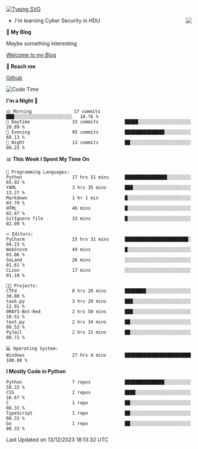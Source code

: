 [![Typing SVG](https://readme-typing-svg.herokuapp.com?font=Fira+Code&pause=1000&random=false&width=450&height=60&lines=Hello+%F0%9F%91%8B%F0%9F%8F%BB;I'm+JBNRZ)](https://git.io/typing-svg)

<a href="#">
  <img align="right" src="https://github-readme-stats.vercel.app/api?username=JBNRZ&show_icons=true&bg_color=15,f2f7fd,E0EAFC" />
</a>

- I'm learning Cyber Security in HDU

 **🌱 My Blog**

Maybe something interesting

[Welcome to my Blog](https://jbnrz.com.cn/)

 **💬 Reach me** 

[Github](https://github.com/JBNRZ)


<!--START_SECTION:waka-->
![Code Time](http://img.shields.io/badge/Code%20Time-170%20hrs%2033%20mins-blue)

**I'm a Night 🦉** 

```text
🌞 Morning                17 commits          ███░░░░░░░░░░░░░░░░░░░░░░   10.76 % 
🌆 Daytime                33 commits          █████░░░░░░░░░░░░░░░░░░░░   20.89 % 
🌃 Evening                95 commits          ███████████████░░░░░░░░░░   60.13 % 
🌙 Night                  13 commits          ██░░░░░░░░░░░░░░░░░░░░░░░   08.23 % 
```


📊 **This Week I Spent My Time On** 

```text
💬 Programming Languages: 
Python                   17 hrs 51 mins      ████████████████░░░░░░░░░   65.92 % 
YAML                     3 hrs 35 mins       ███░░░░░░░░░░░░░░░░░░░░░░   13.27 % 
Markdown                 1 hr 1 min          █░░░░░░░░░░░░░░░░░░░░░░░░   03.79 % 
HTML                     46 mins             █░░░░░░░░░░░░░░░░░░░░░░░░   02.87 % 
GitIgnore file           33 mins             █░░░░░░░░░░░░░░░░░░░░░░░░   02.09 % 

🔥 Editors: 
PyCharm                  25 hrs 31 mins      ████████████████████████░   94.23 % 
WebStorm                 49 mins             █░░░░░░░░░░░░░░░░░░░░░░░░   03.06 % 
GoLand                   26 mins             ░░░░░░░░░░░░░░░░░░░░░░░░░   01.61 % 
CLion                    17 mins             ░░░░░░░░░░░░░░░░░░░░░░░░░   01.10 % 

🐱‍💻 Projects: 
CTFd                     8 hrs 20 mins       ████████░░░░░░░░░░░░░░░░░   30.80 % 
task.py                  3 hrs 29 mins       ███░░░░░░░░░░░░░░░░░░░░░░   12.91 % 
0RAYS-Bot-Red            2 hrs 50 mins       ███░░░░░░░░░░░░░░░░░░░░░░   10.51 % 
test.py                  2 hrs 34 mins       ██░░░░░░░░░░░░░░░░░░░░░░░   09.53 % 
PyJail                   2 hrs 21 mins       ██░░░░░░░░░░░░░░░░░░░░░░░   08.72 % 

💻 Operating System: 
Windows                  27 hrs 4 mins       █████████████████████████   100.00 % 
```

**I Mostly Code in Python** 

```text
Python                   7 repos             ███████████████░░░░░░░░░░   58.33 % 
CSS                      2 repos             ████░░░░░░░░░░░░░░░░░░░░░   16.67 % 
C                        1 repo              ██░░░░░░░░░░░░░░░░░░░░░░░   08.33 % 
TypeScript               1 repo              ██░░░░░░░░░░░░░░░░░░░░░░░   08.33 % 
Go                       1 repo              ██░░░░░░░░░░░░░░░░░░░░░░░   08.33 % 
```




 Last Updated on 13/12/2023 18:13:32 UTC
<!--END_SECTION:waka-->

